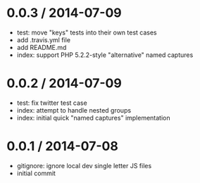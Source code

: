 
0.0.3 / 2014-07-09
==================

 * test: move "keys" tests into their own test cases
 * add .travis.yml file
 * add README.md
 * index: support PHP 5.2.2-style "alternative" named captures

0.0.2 / 2014-07-09
==================

 * test: fix twitter test case
 * index: attempt to handle nested groups
 * index: initial quick "named captures" implementation

0.0.1 / 2014-07-08
==================

 * gitignore: ignore local dev single letter JS files
 * initial commit
